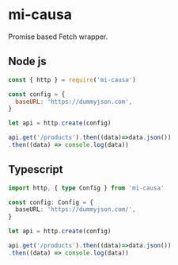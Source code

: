 # mi-causa
Promise based Fetch wrapper.


## Node js

```js
const { http } = require('mi-causa')

const config = {
  baseURL: 'https://dummyjson.com',
}

let api = http.create(config)

api.get('/products').then((data)=>data.json())
.then((data) => console.log(data))

```

## Typescript

```ts
import http, { type Config } from 'mi-causa'

const config: Config = {
  baseURL: 'https://dummyjson.com/',
}

let api = http.create(config)

api.get('/products').then((data)=>data.json())
.then((data) => console.log(data))
```
